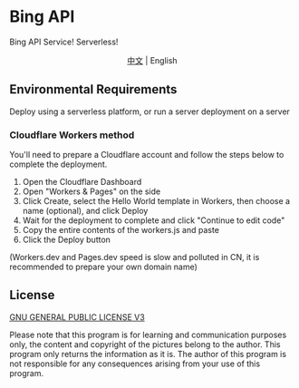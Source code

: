 # Bing API


Bing API Service! Serverless!

<p align="center"><a href="README.md">中文</a> | English</p>

## Environmental Requirements

Deploy using a serverless platform, or run a server deployment on a server


### Cloudflare Workers method

You'll need to prepare a Cloudflare account and follow the steps below to complete the deployment.


1. Open the Cloudflare Dashboard
2. Open "Workers & Pages" on the side
3. Click Create, select the Hello World template in Workers, then choose a name (optional), and click Deploy
4. Wait for the deployment to complete and click "Continue to edit code"
5. Copy the entire contents of the workers.js and paste
6. Click the Deploy button


(Workers.dev and Pages.dev speed is slow and polluted in CN, it is recommended to prepare your own domain name)



## License

[GNU GENERAL PUBLIC LICENSE V3](LICENSE)

Please note that this program is for learning and communication purposes only, the content and copyright of the pictures belong to the author.
This program only returns the information as it is.
The author of this program is not responsible for any consequences arising from your use of this program.
